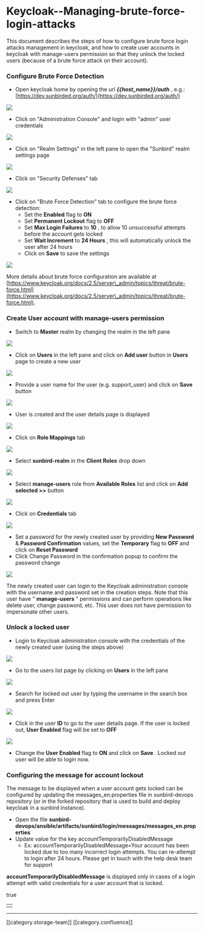 # Keycloak--Managing-brute-force-login-attacks

This document describes the steps of how to configure brute force login attacks management in keycloak, and how to create user accounts in keycloak with manage-users permission so that they unlock the locked users (because of a brute force attack on their account).

### Configure Brute Force Detection

* Open keycloak home by opening the url  _**\{{host\_name\}}/auth**_ , e.g.: [https://dev.sunbirded.org/auth/](https://dev.sunbirded.org/auth/)

![](../../../../User/user-lern-td-framewnbp/images/storage/1\_Keycloak\_admin\_home.png)

* Click on "Administration Console" and login with "admin" user credentials

![](../../../../User/user-lern-td-framewnbp/images/storage/2\_Keycloak\_login.png)

* Click on "Realm Settings" in the left pane to open the "Sunbird" realm settings page

![](../../../../User/user-lern-td-framewnbp/images/storage/3\_Keycloak\_realm\_settings.png)

* Click on "Security Defenses" tab

![](../../../../User/user-lern-td-framewnbp/images/storage/4\_Keycloak\_security\_defenses.png)

* Click on "Brute Force Detection" tab to configure the brute force detection:
  * Set the **Enabled** flag to **ON**
  * Set **Permanent Lockout** flag to **OFF**
  * Set **Max Login Failures** to **10** , to allow 10 unsuccessful attempts before the account gets locked
  * Set **Wait Increment** to **24 Hours** , this will automatically unlock the user after 24 hours
  * Click on **Save** to save the settings

![](../../../../User/user-lern-td-framewnbp/images/storage/5\_Keycloak\_brute\_force\_detection.png)

More details about brute force configuration are available at [https://www.keycloak.org/docs/2.5/server\_admin/topics/threat/brute-force.html](https://www.keycloak.org/docs/2.5/server\_admin/topics/threat/brute-force.html).

### Create User account with manage-users permission

* Switch to **Master** realm by changing the realm in the left pane

![](../../../../User/user-lern-td-framewnbp/images/storage/6\_Keycloak\_master\_realm.png)

* Click on **Users** in the left pane and click on **Add user** button in **Users** page to create a new user

![](../../../../User/user-lern-td-framewnbp/images/storage/7\_Keycloak\_master\_realm\_users.png)

* Provide a user name for the user (e.g. support\_user) and click on **Save** button

![](../../../../User/user-lern-td-framewnbp/images/storage/8\_Keycloak\_new\_user.png)

* User is created and the user details page is displayed

![](../../../../User/user-lern-td-framewnbp/images/storage/9\_Keycloak\_new\_user\_2.png)

* Click on **Role Mappings** tab

![](../../../../User/user-lern-td-framewnbp/images/storage/10\_Keycloak\_user\_roles.png)

* Select **sunbird-realm** in the **Client Roles** drop down

![](../../../../User/user-lern-td-framewnbp/images/storage/11\_Keycloak\_sunbird\_realm\_roles.png)

* Select **manage-users** role from **Available Roles** list and click on **Add selected >>** button

![](../../../../User/user-lern-td-framewnbp/images/storage/12\_Keycloak\_assign\_roles.png)

* Click on **Credentials** tab

![](../../../../User/user-lern-td-framewnbp/images/storage/13\_Keycloak\_credentials.png)

* Set a password for the newly created user by providing **New Password** & **Password Confirmation**  values, set the **Temporary** flag to **OFF** and click on **Reset Password**
* Click Change Password in the confirmation popup to confirm the password change

![](../../../../User/user-lern-td-framewnbp/images/storage/15\_Keycloak\_update\_password\_2.png)

The newly created user can login to the Keycloak administration console with the username and password set in the creation steps. Note that this user have " **manage-users** " permissions and can perform operations like delete user, change password, etc. This user does not have permission to impersonate other users.

### Unlock a locked user

* Login to Keycloak administration console with the credentials of the newly created user (using the steps above)

![](../../../../User/user-lern-td-framewnbp/images/storage/16\_Keycloak\_support\_user\_login.png)

* Go to the users list page by clicking on **Users** in the left pane

![](../../../../User/user-lern-td-framewnbp/images/storage/17\_Keycloak\_users.png)

* Search for locked out user by typing the username in the search box and press Enter

![](../../../../User/user-lern-td-framewnbp/images/storage/18\_Keycloak\_search\_user.png)

* Click in the user **ID** to go to the user details page. If the user is locked out, **User Enabled** flag will be set to **OFF**

![](../../../../User/user-lern-td-framewnbp/images/storage/19\_Keycloak\_user\_details.png)

* Change the **User Enabled** flag to **ON** and click on **Save** . Locked out user will be able to login now.

### Configuring the message for account lockout

The message to be displayed when a user account gets locked can be configured by updating the messages\_en.properties file in sunbird-devops repository (or in the forked repository that is used to build and deploy keycloak in a sunbird instance).

* Open the file **sunbird-devops/ansible/artifacts/sunbird/login/messages/messages\_en.properties**
* Update value for the key accountTemporarilyDisabledMessage
  * Ex: accountTemporarilyDisabledMessage=Your account has been locked due to too many incorrect login attempts. You can re-attempt to login after 24 hours. Please get in touch with the help desk team for support

**accountTemporarilyDisabledMessage** is displayed only in cases of a login attempt with valid credentials for a user account that is locked.

true

|   |
| - |
|   |

***

\[\[category.storage-team]] \[\[category.confluence]]
